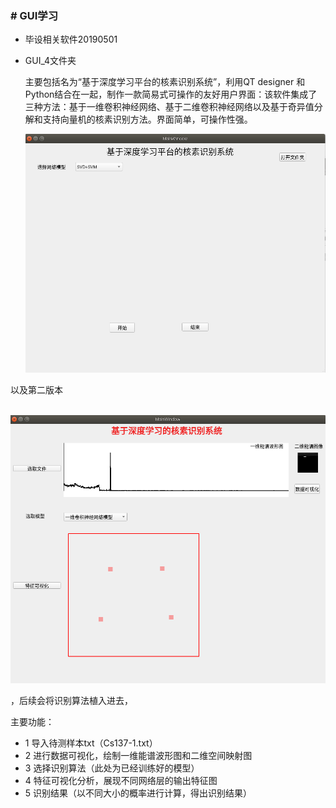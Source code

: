### # GUI学习

* 毕设相关软件20190501

* GUI_4文件夹

  主要包括名为“基于深度学习平台的核素识别系统”，利用QT designer 和 Python结合在一起，制作一款简易式可操作的友好用户界面：该软件集成了三种方法：基于一维卷积神经网络、基于二维卷积神经网络以及基于奇异值分解和支持向量机的核素识别方法。界面简单，可操作性强。
  
  ![](<https://github.com/silence0628/GUI_learning/blob/master/GUI_4/imgs/software-1.png>)

以及第二版本

​		![](<https://github.com/silence0628/GUI_learning/blob/master/GUI_4/imgs/software-2.png>)

，后续会将识别算法植入进去，

主要功能：

* 1 导入待测样本txt（Cs137-1.txt）
* 2 进行数据可视化，绘制一维能谱波形图和二维空间映射图
* 3 选择识别算法（此处为已经训练好的模型）
* 4 特征可视化分析，展现不同网络层的输出特征图
* 5 识别结果（以不同大小的概率进行计算，得出识别结果）